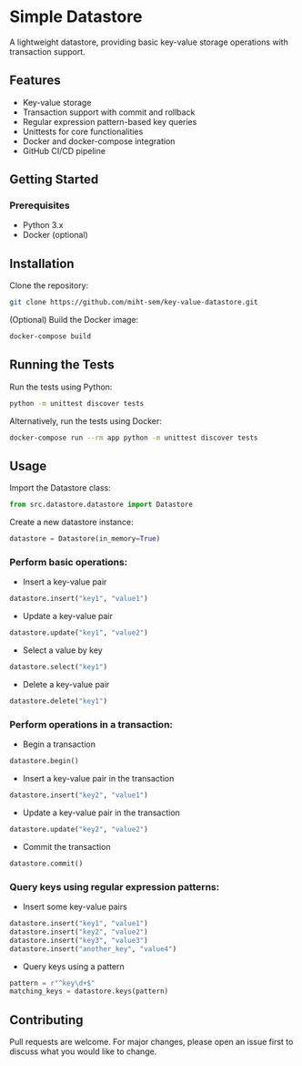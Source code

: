 # Simple Datastore

A lightweight datastore, providing basic key-value storage operations with transaction support.

## Features

- Key-value storage
- Transaction support with commit and rollback
- Regular expression pattern-based key queries
- Unittests for core functionalities
- Docker and docker-compose integration
- GitHub CI/CD pipeline

## Getting Started

### Prerequisites

- Python 3.x
- Docker (optional)

## Installation

Clone the repository:

```bash
git clone https://github.com/miht-sem/key-value-datastore.git
```

(Optional) Build the Docker image:

```bash
docker-compose build
```

## Running the Tests

Run the tests using Python:

```bash
python -m unittest discover tests
```

Alternatively, run the tests using Docker:

```bash
docker-compose run --rm app python -m unittest discover tests
```

## Usage

Import the Datastore class:

```python
from src.datastore.datastore import Datastore
```

Create a new datastore instance:

```python
datastore = Datastore(in_memory=True)
```

### Perform basic operations:

- Insert a key-value pair
```python 
datastore.insert("key1", "value1") 
```

- Update a key-value pair
```python 
datastore.update("key1", "value2")
```

- Select a value by key
```python 
datastore.select("key1")
```

- Delete a key-value pair
```python 
datastore.delete("key1")
```

### Perform operations in a transaction:

- Begin a transaction
```python 
datastore.begin()
```

- Insert a key-value pair in the transaction
```python 
datastore.insert("key2", "value1")
```

- Update a key-value pair in the transaction
```python 
datastore.update("key2", "value2")
```

- Commit the transaction
```python 
datastore.commit()
```

### Query keys using regular expression patterns:

- Insert some key-value pairs
```python 
datastore.insert("key1", "value1")
datastore.insert("key2", "value2")
datastore.insert("key3", "value3")
datastore.insert("another_key", "value4")
```

- Query keys using a pattern
```python
pattern = r"^key\d+$"
matching_keys = datastore.keys(pattern)
```

## Contributing

Pull requests are welcome. For major changes, please open an issue first to discuss what you would like to change.
